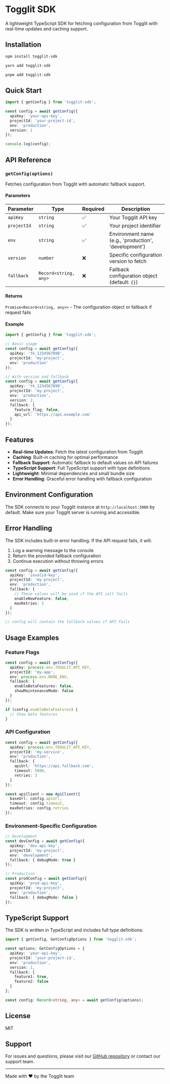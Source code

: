 # Togglit SDK

A lightweight TypeScript SDK for fetching configuration from Togglit with real-time updates and caching support.

## Installation

```bash
npm install togglit-sdk
```

```bash
yarn add togglit-sdk
```

```bash
pnpm add togglit-sdk
```

## Quick Start

```typescript
import { getConfig } from 'togglit-sdk';

const config = await getConfig({
  apiKey: 'your-api-key',
  projectId: 'your-project-id',
  env: 'production',
  version: 1
});

console.log(config);
```

## API Reference

### `getConfig(options)`

Fetches configuration from Togglit with automatic fallback support.

#### Parameters

| Parameter | Type | Required | Description |
|-----------|------|----------|-------------|
| `apiKey` | `string` | ✅ | Your Togglit API key |
| `projectId` | `string` | ✅ | Your project identifier |
| `env` | `string` | ✅ | Environment name (e.g., 'production', 'development') |
| `version` | `number` | ❌ | Specific configuration version to fetch |
| `fallback` | `Record<string, any>` | ❌ | Fallback configuration object (default: `{}`) |

#### Returns

`Promise<Record<string, any>>` - The configuration object or fallback if request fails

#### Example

```typescript
import { getConfig } from 'togglit-sdk';

// Basic usage
const config = await getConfig({
  apiKey: 'tk_1234567890',
  projectId: 'my-project',
  env: 'production'
});

// With version and fallback
const config = await getConfig({
  apiKey: 'tk_1234567890',
  projectId: 'my-project',
  env: 'production',
  version: 2,
  fallback: {
    feature_flag: false,
    api_url: 'https://api.example.com'
  }
});
```

## Features

- **Real-time Updates**: Fetch the latest configuration from Togglit
- **Caching**: Built-in caching for optimal performance
- **Fallback Support**: Automatic fallback to default values on API failures
- **TypeScript Support**: Full TypeScript support with type definitions
- **Lightweight**: Minimal dependencies and small bundle size
- **Error Handling**: Graceful error handling with fallback configuration

## Environment Configuration

The SDK connects to your Togglit instance at `http://localhost:3000` by default. Make sure your Togglit server is running and accessible.

## Error Handling

The SDK includes built-in error handling. If the API request fails, it will:

1. Log a warning message to the console
2. Return the provided fallback configuration
3. Continue execution without throwing errors

```typescript
const config = await getConfig({
  apiKey: 'invalid-key',
  projectId: 'my-project',
  env: 'production',
  fallback: {
    // These values will be used if the API call fails
    enableNewFeature: false,
    maxRetries: 3
  }
});

// config will contain the fallback values if API fails
```

## Usage Examples

### Feature Flags

```typescript
const config = await getConfig({
  apiKey: process.env.TOGGLIT_API_KEY,
  projectId: 'my-app',
  env: process.env.NODE_ENV,
  fallback: {
    enableBetaFeatures: false,
    showMaintenanceMode: false
  }
});

if (config.enableBetaFeatures) {
  // Show beta features
}
```

### API Configuration

```typescript
const config = await getConfig({
  apiKey: process.env.TOGGLIT_API_KEY,
  projectId: 'my-service',
  env: 'production',
  fallback: {
    apiUrl: 'https://api.fallback.com',
    timeout: 5000,
    retries: 3
  }
});

const apiClient = new ApiClient({
  baseUrl: config.apiUrl,
  timeout: config.timeout,
  maxRetries: config.retries
});
```

### Environment-Specific Configuration

```typescript
// Development
const devConfig = await getConfig({
  apiKey: 'dev-api-key',
  projectId: 'my-project',
  env: 'development',
  fallback: { debugMode: true }
});

// Production
const prodConfig = await getConfig({
  apiKey: 'prod-api-key',
  projectId: 'my-project',
  env: 'production',
  fallback: { debugMode: false }
});
```

## TypeScript Support

The SDK is written in TypeScript and includes full type definitions:

```typescript
import { getConfig, GetConfigOptions } from 'togglit-sdk';

const options: GetConfigOptions = {
  apiKey: 'your-api-key',
  projectId: 'your-project-id',
  env: 'production',
  version: 1,
  fallback: {
    feature1: true,
    feature2: false
  }
};

const config: Record<string, any> = await getConfig(options);
```

## License

MIT

## Support

For issues and questions, please visit our [GitHub repository](https://github.com/AstaBlackClove/togglit-sdk) or contact our support team.

---

Made with ❤️ by the Togglit team